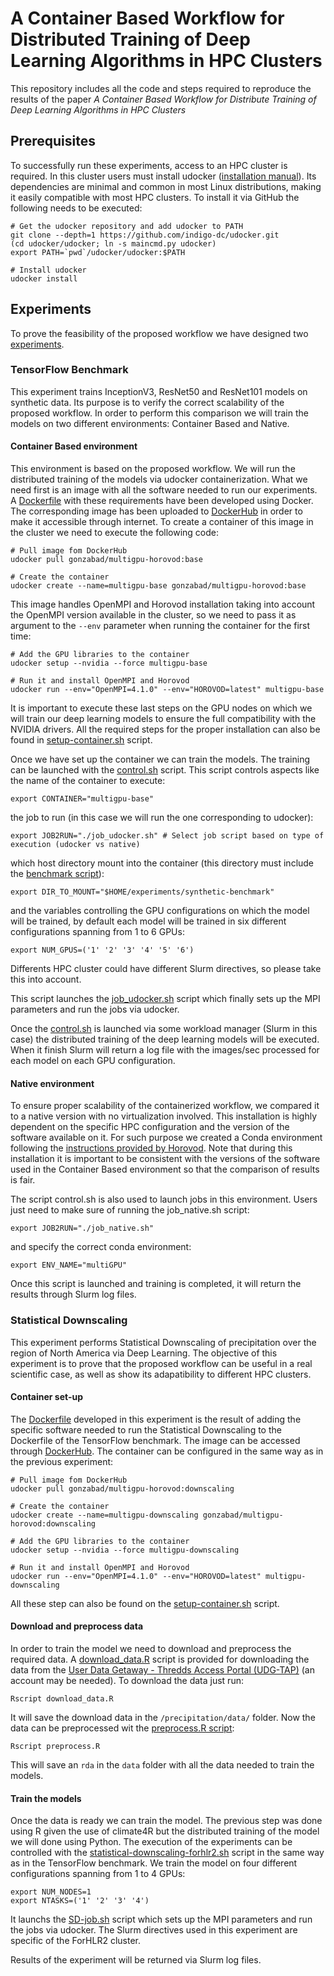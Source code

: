# A Container Based Workflow for Distributed Training of Deep Learning Algorithms in HPC Clusters

This repository includes all the code and steps required to reproduce the results of the paper *A Container Based Workflow for Distribute Training of Deep Learning Algorithms in HPC Clusters*

## Prerequisites

To successfully run these experiments, access to an HPC cluster is required. In this cluster users must install udocker ([installation manual](https://indigo-dc.gitbook.io/udocker/installation_manual)). Its dependencies are minimal and common in most Linux distributions, making it easily compatible with most HPC clusters. To install it via GitHub the following needs to be executed:

 ```
# Get the udocker repository and add udocker to PATH
git clone --depth=1 https://github.com/indigo-dc/udocker.git
(cd udocker/udocker; ln -s maincmd.py udocker)
export PATH=`pwd`/udocker/udocker:$PATH

# Install udocker
udocker install
 ```

## Experiments

To prove the feasibility of the proposed workflow we have designed two [experiments](https://github.com/jgonzalezab/workflow-DL-HPC/tree/main/experiments).

### TensorFlow Benchmark

This experiment trains InceptionV3, ResNet50 and ResNet101 models on synthetic data. Its purpose is to verify the correct scalability of the proposed workflow. In order to perform this comparison we will train the models on two different environments: Container Based and Native.

#### Container Based environment

This environment is based on the proposed workflow. We will run the distributed training of the models via udocker containerization. What we need first is an image with all the software needed to run our experiments. A [Dockerfile](https://github.com/jgonzalezab/workflow-DL-HPC/blob/main/experiments/synthetic-benchmark/Dockerfile) with these requirements have been developed using Docker. The corresponding image has been uploaded to [DockerHub](https://hub.docker.com/layers/gonzabad/multigpu-horovod/base/images/sha256-fbf17992f9130f4d8cc410ca43ee7235200c53b3e977247b71e1b3840fd23ab2?context=explore) in order to make it accessible through internet. To create a container of this image in the cluster we need to execute the following code:

 ```
# Pull image fom DockerHub
udocker pull gonzabad/multigpu-horovod:base

# Create the container
udocker create --name=multigpu-base gonzabad/multigpu-horovod:base
```

This image handles OpenMPI and Horovod installation taking into account the OpenMPI version available in the cluster, so we need to pass it as argument to the `--env` parameter when running the container for the first time:

```
# Add the GPU libraries to the container
udocker setup --nvidia --force multigpu-base

# Run it and install OpenMPI and Horovod
udocker run --env="OpenMPI=4.1.0" --env="HOROVOD=latest" multigpu-base
 ```

It is important to execute these last steps on the GPU nodes on which we will train our deep learning models to ensure the full compatibility with the NVIDIA drivers. All the required steps for the proper installation can also be found in [setup-container.sh](https://github.com/jgonzalezab/workflow-DL-HPC/blob/main/experiments/synthetic-benchmark/setup-container.sh) script.

Once we have set up the container we can train the models. The training can be launched with the [control.sh](https://github.com/jgonzalezab/workflow-DL-HPC/blob/main/experiments/synthetic-benchmark/control.sh) script. This script controls aspects like the name of the container to execute:

```
export CONTAINER="multigpu-base"
```

the job to run (in this case we will run the one corresponding to udocker):

```
export JOB2RUN="./job_udocker.sh" # Select job script based on type of execution (udocker vs native)
```

which host directory mount into the container (this directory must include the [benchmark script](https://github.com/jgonzalezab/workflow-DL-HPC/blob/main/experiments/synthetic-benchmark/benchmark/tensorflow2_synthetic_benchmark.py)):

```
export DIR_TO_MOUNT="$HOME/experiments/synthetic-benchmark"
```

and the variables controlling the GPU configurations on which the model will be trained, by default each model will be trained in six different configurations spanning from 1 to 6 GPUs:

```
export NUM_GPUS=('1' '2' '3' '4' '5' '6')
```

Differents HPC cluster could have different Slurm directives, so please take this into account.

This script launches the [job_udocker.sh](https://github.com/jgonzalezab/workflow-DL-HPC/blob/main/experiments/synthetic-benchmark/job_udocker.sh) script which finally sets up the MPI parameters and run the jobs via udocker.

Once the [control.sh](https://github.com/jgonzalezab/workflow-DL-HPC/blob/main/experiments/synthetic-benchmark/control.sh) is launched via some workload manager (Slurm in this case) the distributed training of the deep learning models will be executed. When it finish Slurm will return a log file with the images/sec processed for each model on each GPU configuration.

#### Native environment

To ensure proper scalability of the containerized workflow, we compared it to a native version with no virtualization involved. This installation is highly dependent on the specific HPC configuration and the version of the software available on it. For such purpose we created a Conda environment following the [instructions provided by Horovod](https://horovod.readthedocs.io/en/stable/conda_include.html). Note that during this installation it is important to be consistent with the versions of the software used in the Container Based environment so that the comparison of results is fair.

The script control.sh is also used to launch jobs in this environment. Users just need to make sure of running the job_native.sh script:

```
export JOB2RUN="./job_native.sh"
```
and specify the correct conda environment:

```
export ENV_NAME="multiGPU"
```
Once this script is launched and training is completed, it will return the results through Slurm log files.

### Statistical Downscaling

This experiment performs Statistical Downscaling of precipitation over the region of North America via Deep Learning. The objective of this experiment is to prove that the proposed workflow can be useful in a real scientific case, as well as show its adapatibility to different HPC clusters.

#### Container set-up

The [Dockerfile](https://github.com/jgonzalezab/workflow-DL-HPC/blob/main/experiments/statistical-downscaling/Dockerfile) developed in this experiment is the result of adding the specific software needed to run the Statistical Downscaling to the Dockerfile of the TensorFlow benchmark. The image can be accessed through [DockerHub](https://hub.docker.com/layers/gonzabad/multigpu-horovod/downscaling/images/sha256-dbdcb37e8936b7af8b20bb29aa4e1f6d99beca7e99265ab7510610177f84a8a8?context=explore). The container can be configured in the same way as in the previous experiment:

```
# Pull image fom DockerHub
udocker pull gonzabad/multigpu-horovod:downscaling

# Create the container
udocker create --name=multigpu-downscaling gonzabad/multigpu-horovod:downscaling

# Add the GPU libraries to the container
udocker setup --nvidia --force multigpu-downscaling

# Run it and install OpenMPI and Horovod
udocker run --env="OpenMPI=4.1.0" --env="HOROVOD=latest" multigpu-downscaling
```

All these step can also be found on the [setup-container.sh](https://github.com/jgonzalezab/workflow-DL-HPC/blob/main/experiments/statistical-downscaling/setup-container.sh) script.

#### Download and preprocess data

In order to train the model we need to download and preprocess the required data. A [download_data.R](https://github.com/jgonzalezab/workflow-DL-HPC/blob/main/experiments/statistical-downscaling/precipitation/download_data.R) script is provided for downloading the data from the [User Data Getaway - Thredds Access Portal (UDG-TAP)](http://meteo.unican.es/udg-tap/home) (an account may be needed). To download the data just run:

```
Rscript download_data.R
```

It will save the download data in the `/precipitation/data/` folder. Now the data can be preprocessed wit the [preprocess.R script](https://github.com/jgonzalezab/workflow-DL-HPC/blob/main/experiments/statistical-downscaling/precipitation/preprocess.R):

```
Rscript preprocess.R
```

This will save an `rda` in the `data` folder with all the data needed to train the models.

#### Train the models

Once the data is ready we can train the model. The previous step was done using R given the use of climate4R but the distributed training of the model we will done using Python. The execution of the experiments can be controlled with the [statistical-downscaling-forhlr2.sh](https://github.com/jgonzalezab/workflow-DL-HPC/blob/main/experiments/statistical-downscaling/statistical-downscaling-forhlr2.sh) script in the same way as in the TensorFlow benchmark. We train the model on four different configurations spanning from 1 to 4 GPUs:

```
export NUM_NODES=1
export NTASKS=('1' '2' '3' '4')
```

It launchs the [SD-job.sh](https://github.com/jgonzalezab/workflow-DL-HPC/blob/main/experiments/statistical-downscaling/precipitation/SD-job.sh) script which sets up the MPI parameters and run the jobs via udocker. The Slurm directives used in this experiment are specific of the ForHLR2 cluster.

Results of the experiment will be returned via Slurm log files.
